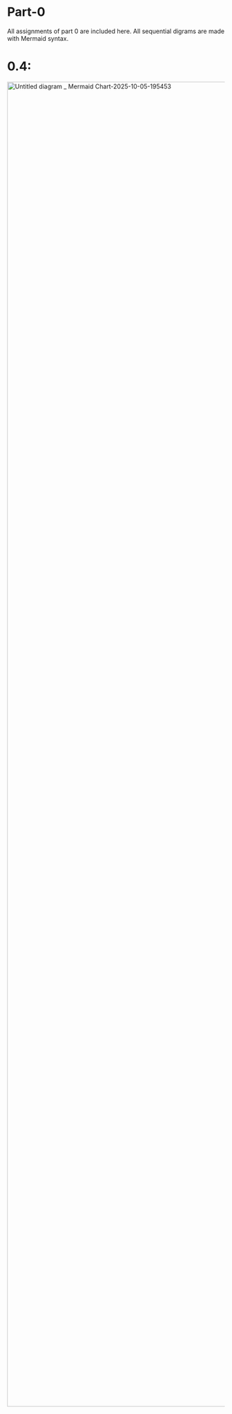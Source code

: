 # Part-0
All assignments of part 0 are included here. All sequential digrams are made with Mermaid syntax.

# 0.4:
<img width="3840" height="3070" alt="Untitled diagram _ Mermaid Chart-2025-10-05-195453" src="https://github.com/user-attachments/assets/6c4c8520-3de8-4147-8fe4-a7cfdaf0a2f6" />
